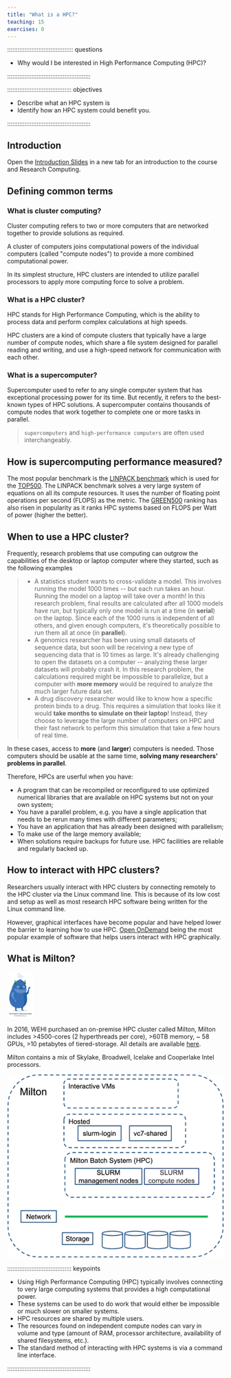 ```yaml
---
title: "What is a HPC?"
teaching: 15
exercises: 0
---
```


:::::::::::::::::::::::::::::::::::::: questions 

- Why would I be interested in High Performance Computing (HPC)?

::::::::::::::::::::::::::::::::::::::::::::::::

::::::::::::::::::::::::::::::::::::: objectives

- Describe what an HPC system is
- Identify how an HPC system could benefit you.

::::::::::::::::::::::::::::::::::::::::::::::::

## Introduction
Open the [Introduction Slides](https://wehieduau.sharepoint.com/:p:/s/rc2/EVLoeAXqz7hFuqDM59COiYkBiGvnkY-Lgh8C9pOTSeJSsA?e=BdafRQ)
in a new tab for an introduction to the course and Research Computing. 

## Defining common terms

### What is cluster computing?
Cluster computing refers to two or more computers that are networked together to provide solutions as required. 

A cluster of computers joins computational powers of the individual computers (called "compute nodes") to provide a more combined computational power.

In its simplest structure, HPC clusters are intended to utilize parallel processors to apply more computing force to solve a problem.

### What is a HPC cluster?
HPC stands for High Performance Computing, which is the ability to process data and perform complex calculations at high speeds. 

HPC clusters are a kind of compute clusters that typically have a large number of compute nodes, which share a file system designed for parallel reading and writing, and use a high-speed network for communication with each other. 

### What is a supercomputer?
Supercomputer used to refer to any single computer system that has exceptional processing power for its time. But recently, it refers to the best-known types of HPC solutions. A supercomputer contains thousands of compute nodes that work together to complete one or more tasks in parallel. 

>`supercomputers` and `high-performance computers` are often used interchangeably.

## How is supercomputing performance measured?
The most popular benchmark is the [LINPACK benchmark](https://www.top500.org/project/linpack/) which is used for the [TOP500](https://www.top500.org/lists/top500). The LINPACK benchmark solves a very large system of equations on all its compute resources. It uses the number of floating point operations per second (FLOPS) as the metric. The [GREEN500](https://www.top500.org/lists/green500/) ranking has also risen in popularity as it ranks HPC systems based on FLOPS per Watt of power (higher the better).

## When to use a HPC cluster? 
Frequently, research problems that use computing can outgrow the capabilities
of the desktop or laptop computer where they started, such as the following examples

>* A statistics student wants to cross-validate a model. This involves running
  the model 1000 times -- but each run takes an hour. Running the model on
  a laptop will take over a month! In this research problem, final results are
  calculated after all 1000 models have run, but typically only one model is
  run at a time (in __serial__) on the laptop. Since each of the 1000 runs is
  independent of all others, and given enough computers, it's theoretically
  possible to run them all at once (in __parallel__).
>* A genomics researcher has been using small datasets of sequence data, but
  soon will be receiving a new type of sequencing data that is 10 times as
  large. It's already challenging to open the datasets on a computer --
  analyzing these larger datasets will probably crash it. In this research
  problem, the calculations required might be impossible to parallelize, but a
  computer with __more memory__ would be required to analyze the much larger
  future data set.
>* A drug discovery researcher would like to know how a specific protein binds
  to a drug. This requires a simulation that looks like it would
  __take months to simulate on their laptop__! Instead, they choose to leverage
  the large number of computers on HPC and their fast network to perform this
  simulation that take a few hours of real time.

In these cases, access to **more** (and **larger**) computers is needed. Those
computers should be usable at the same time, __solving many researchers'
problems in parallel__.

Therefore, HPCs are userful when you have:

* A program that can be recompiled or reconfigured to use optimized numerical libraries that are available on HPC systems but not on your own system;
* You have a parallel problem, e.g. you have a single application that needs to be rerun many times with different parameters;
* You have an application that has already been designed with parallelism;
* To make use of the large memory available;
* When solutions require backups for future use. HPC facilities are reliable and regularly backed up.

## How to interact with HPC clusters?
Researchers usually interact with HPC clusters by connecting remotely to the HPC cluster via the Linux command line.
This is because of its low cost and setup as well as most research HPC software being written for the
Linux command line. 

However, graphical interfaces have become popular and have helped lower the barrier
to learning how to use HPC. [Open OnDemand](https://openondemand.org/) being the most popular example of software
that helps users interact with HPC graphically.

## What is Milton?

![](fig/milton.png)

In 2016, WEHI purchased an on-premise HPC cluster called Milton, Milton includes >4500-cores (2 hyperthreads per core), >60TB memory, ~ 58 GPUs, >10 petabytes of tiered-storage. All details are available [here](https://wehieduau.sharepoint.com/sites/rc2/SitePages/Milton-hardware.aspx).

Milton contains a mix of Skylake, Broadwell, Icelake and Cooperlake Intel processors.


![](fig/miltonschematic.png)




::::::::::::::::::::::::::::::::::::: keypoints 

- Using High Performance Computing (HPC) typically involves connecting to very large
  computing systems that provides a high computational power.
- These systems can be used to do work that would either be impossible
  or much slower on smaller systems.
- HPC resources are shared by multiple users.
- The resources found on independent compute nodes can vary in volume and
  type (amount of RAM, processor architecture, availability of shared filesystems, etc.).
- The standard method of interacting with HPC systems is via a command line
  interface.

::::::::::::::::::::::::::::::::::::::::::::::::

